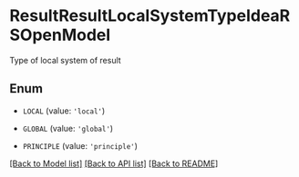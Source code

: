 # ResultResultLocalSystemTypeIdeaRSOpenModel

Type of local system of result

## Enum

* `LOCAL` (value: `'local'`)

* `GLOBAL` (value: `'global'`)

* `PRINCIPLE` (value: `'principle'`)

[[Back to Model list]](../README.md#documentation-for-models) [[Back to API list]](../README.md#documentation-for-api-endpoints) [[Back to README]](../README.md)



